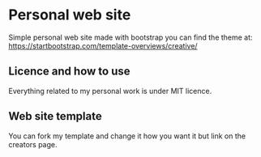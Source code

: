 # Personal web site 
Simple personal web site made with bootstrap
you can find the theme at: https://startbootstrap.com/template-overviews/creative/

## Licence and how to use
Everything related to my personal work is under MIT licence.

## Web site template
You can fork my template and change it how you want it but link on the creators page.
